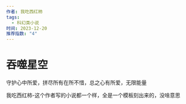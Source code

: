 ```yaml
---
作者: 我吃西红柿
tags:
  - 科幻类小说
时间: 2023-12-20
推荐指数: "4"
---
```


# 吞噬星空


守护心中所爱，拼尽所有在所不惜，总之心有所爱，无限能量

我吃西红柿-这个作者写的小说都一个样，全是一个模板刻出来的，没啥意思